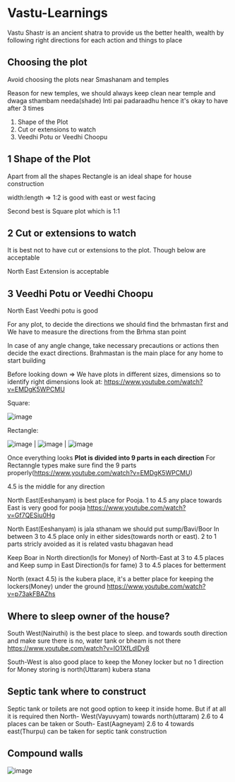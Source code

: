 # Vastu-Learnings

Vastu Shastr is an ancient shatra to provide us the better health, wealth by following right directions for each action and things to place

## Choosing the plot
Avoid choosing the plots near Smashanam and temples

Reason for new temples, we should always keep clean near temple and dwaga sthambam needa(shade) Inti pai padaraadhu hence it's okay to have after 3 times 
1. Shape of the Plot
2. Cut or extensions to watch
3. Veedhi Potu or Veedhi Choopu

## 1 Shape of the Plot
Apart from all the shapes Rectangle is an ideal shape for house construction

width:length => 1:2 is good with east or west facing

Second best is Square plot which is 1:1

## 2 Cut or extensions to watch
It is best not to have cut or extensions to the plot. Though below are acceptable

North East Extension is acceptable

## 3 Veedhi Potu or Veedhi Choopu
North East Veedhi potu is good

For any plot, to decide the directions we should find the brhmastan first and We have to measure the directions from the Brhma stan point

In case of any angle change, take necessary precautions or actions then decide the exact directions. Brahmastan is the main place for any home to start building

Before looking down => We have plots in different sizes, dimensions so to identify right dimensions look at: https://www.youtube.com/watch?v=EMDgK5WPCMU

Square: 

![image](https://user-images.githubusercontent.com/26470711/174481337-c2307aed-98fa-4984-8087-709a8d7a8c70.png)

Rectangle: 

![image](https://user-images.githubusercontent.com/26470711/174481340-0742763d-ae45-4138-8980-97cec477a385.png) | ![image](https://user-images.githubusercontent.com/26470711/174481349-99f3e520-247b-459a-8f15-733382538bcb.png) | ![image](https://user-images.githubusercontent.com/26470711/174481317-f248aa21-ad5b-4e4c-9cd8-3f481e9c5c58.png)

Once everything looks
**Plot is divided into 9 parts in each direction**
For Rectanngle types make sure find the 9 parts properly(https://www.youtube.com/watch?v=EMDgK5WPCMU)

4.5 is the middle for any direction

North East(Eeshanyam) is best place for Pooja. 1 to 4.5 any place towards East is very good for pooja https://www.youtube.com/watch?v=Gf7QESiu0Hg

North East(Eeshanyam) is jala sthanam we should put sump/Bavi/Boor
In between 3 to 4.5 place only in either sides(towards north or east). 2 to 1 parts stricly avoided as it is related vastu bhagavan head

Keep Boar in North direction(Is for Money) of North-East at 3 to 4.5 places and Keep sump in East Direction(Is for fame) 3 to 4.5 places for betterment

North (exact 4.5) is the kubera place, it's a better place for keeping the lockers(Money) under the ground
https://www.youtube.com/watch?v=p73akFBAZhs

## Where to sleep owner of the house?
South West(Nairuthi) is the best place to sleep. and towards south direction and make sure there is no, water tank or bheam is not there
https://www.youtube.com/watch?v=IO1XfLdlDy8

South-West is also good place to keep the Money locker but no 1 direction for Money storing is north(Uttaram) kubera stana

## Septic tank where to construct
Septic tank or toilets are not good option to keep it inside home. But if at all it is required then North- West(Vayuvyam) towards north(uttaram) 2.6 to 4 places can be taken or
South- East(Aagneyam) 2.6 to 4 towards east(Thurpu) can be taken for septic tank construction
## Compound walls
![image](https://user-images.githubusercontent.com/26470711/175749840-0a07078e-57f1-4a32-84b4-4aa888d6c5dd.png)
